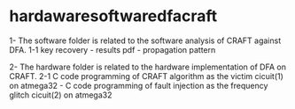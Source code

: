 # hardawaresoftwaredfacraft

1- The software folder is related to the software analysis of CRAFT against DFA.
1-1 key recovery - results pdf - propagation pattern


2- The hardware folder is related to the hardware implementation of DFA on CRAFT.
2-1 C code programming of CRAFT algorithm as the victim cicuit(1) on atmega32 - C code programming of fault injection as the frequency glitch cicuit(2) on atmega32
